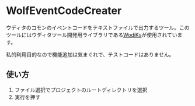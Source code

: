 # WolfEventCodeCreater

ウディタのコモンのイベントコードをテキストファイルで出力するツール。このツールにはウディタツール開発用ライブラリである[WodiKs](http://alphastella07ks.blog.shinobi.jp/wodiks/wodiks-release_alpha-version)が使用されています。

私的利用目的なので機能追加は気まぐれで、テストコードはありません。


## 使い方

1. ファイル選択でプロジェクトのルートディレクトリを選択
2. 実行を押す
